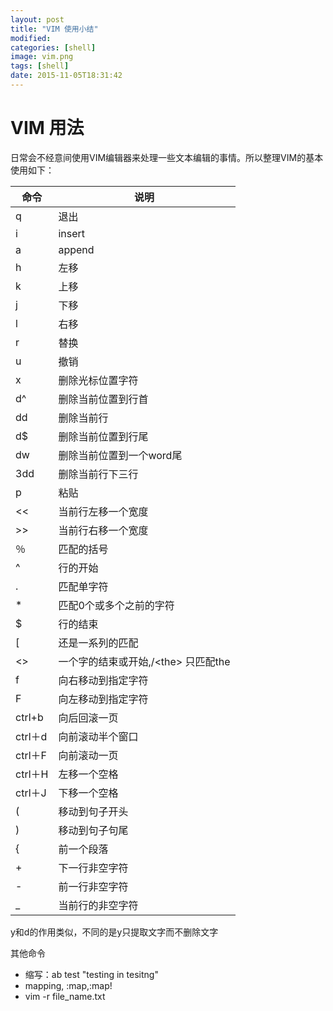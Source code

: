 ```yaml
---
layout: post
title: "VIM 使用小结"
modified:
categories: [shell]
image: vim.png
tags: [shell]
date: 2015-11-05T18:31:42
---
```


# VIM 用法

日常会不经意间使用VIM编辑器来处理一些文本编辑的事情。所以整理VIM的基本使用如下：

| 命令  |说明  |
|------|------|
|q|退出|
|i|insert|
|a|append|
|h|左移|
|k|上移|
|j|下移|
|l|右移|
|r|替换|
|u|撤销|
|x|删除光标位置字符|
|d^|删除当前位置到行首|
|dd|删除当前行|
|d$|删除当前位置到行尾|
|dw|删除当前位置到一个word尾|
|3dd|删除当前行下三行|
|p|粘贴|
|<<|当前行左移一个宽度|
|>>|当前行右移一个宽度|
|％|匹配的括号|
|^|行的开始|
|.|匹配单字符|
|*|匹配0个或多个之前的字符|
|$|行的结束|
|[|还是一系列的匹配|
|<>|一个字的结束或开始,/\<the\> 只匹配the|
|f|向右移动到指定字符|
|F|向左移动到指定字符|
|ctrl+b|向后回滚一页|
|ctrl＋d|向前滚动半个窗口|
|ctrl＋F|向前滚动一页|
|ctrl＋H|左移一个空格|
|ctrl＋J|下移一个空格|
|(|移动到句子开头|
|)|移动到句子句尾|
|{|前一个段落|
|+|下一行非空字符|
|-|前一行非空字符|
|_|当前行的非空字符|

y和d的作用类似，不同的是y只提取文字而不删除文字

其他命令
- 缩写：ab test "testing in tesitng"
- mapping, :map,:map!
- vim -r file_name.txt
